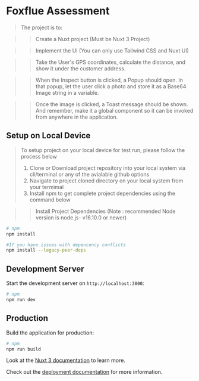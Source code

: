 # Foxflue Assessment
>The project is to:

>>Create a Nuxt project (Must be Nuxt 3 Project)

>>Implement the UI (You can only use Tailwind CSS and Nuxt UI)

>>Take the User's GPS coordinates, calculate the distance, and show it under the customer address.

>>When the Inspect button is clicked, a Popup should open. In that popup, let the user click a photo and store it as a Base64 Image string in a variable.

>>Once the image is clicked, a Toast message should be shown. And remember, make it a global component so it can be invoked from anywhere in the application. 


## Setup on Local Device
>To setup project on your local device for test run, please follow the process below
>1. Clone or Download project repository into your local system via cli/terminal or any of the avialable github options
>2. Navigate to project cloned directory on your local system from your termimal
>3. Install npm to get complete project dependencies using the command below

>>Install Project Dependencies (Note : recommended Node version is node.js- v16.10.0 or newer)

```bash
# npm
npm install

#If you have issues with depencency conflicts
npm install --legacy-peer-deps

```

## Development Server

Start the development server on `http://localhost:3000`:

```bash
# npm
npm run dev

```

## Production

Build the application for production:

```bash
# npm
npm run build

```

Look at the [Nuxt 3 documentation](https://nuxt.com/docs/getting-started/introduction) to learn more.

Check out the [deployment documentation](https://nuxt.com/docs/getting-started/deployment) for more information.
